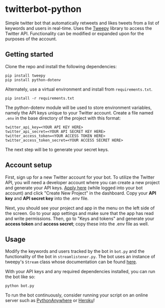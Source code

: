 # twitterbot-python
Simple twitter bot that automatically retweets and likes tweets from a list of keywords and users in real-time. Uses the [Tweepy](https://docs.tweepy.org/en/stable/) library to access the Twitter API. Functionality can be modified or expanded upon for the purposes of the account.

## Getting started

Clone the repo and install the following dependencies:
```
pip install tweepy
pip install python-dotenv
```
Alternately, use a virtual environment and install from `requirements.txt`.
```
pip install -r requirements.txt
```
The python-dotenv module will be used to store environment variables, namely the API keys unique to your Twitter account. Create a file named ```.env``` in the base directory of the project with this format:
```
twitter_api_key=<YOUR API KEY HERE>
twitter_api_secret=<YOUR API SECRET KEY HERE>
twitter_access_token=<YOUR ACCESS TOKEN HERE>
twitter_access_token_secret=<YOUR ACCESS SECRET HERE>
```
The next step will be to generate your secret keys.

## Account setup
First, sign up for a new Twitter account for your bot. To utilize the Twitter API, you will need a developer account where you can create a new project and generate your API keys. [Apply here](https://developer.twitter.com/en) (while logged into your bot account) and click "Create New Project" in the dashboard. Copy your **API key** and **API secret key** into the .env file. 

Next, you should see your project and app in the menu on the left side of the screen. Go to your app settings and make sure that the app has read and write permissions. Then, go to "Keys and tokens" and generate your **access token** and **access secret**; copy these into the .env file as well.

## Usage
Modify the keywords and users tracked by the bot in ```bot.py``` and the functionality of the bot in ```streamlistener.py```. The bot uses an instance of tweepy's ```Stream``` class whose documentation can be found [here](https://docs.tweepy.org/en/stable/stream.html).

With your API keys and any required dependencies installed, you can run the bot like so:
```
python bot.py
```
To run the bot continuously, consider running your script on an online server such as [PythonAnywhere](https://www.pythonanywhere.com/) or [Heroku](https://www.heroku.com/)!
